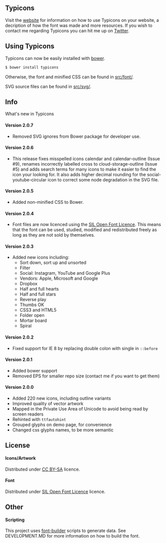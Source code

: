 Typicons
----

Visit the [website](http://typicons.com/) for information on how to use Typicons on your website, a decription of how the font was made and more resources. If you wish to contact me regarding Typicons you can hit me up on [Twitter](http://twitter.com/typicons/).

Using Typicons
----

Typicons can now be easily installed with [bower](http://www.bower.io/).

```bash
$ bower install typicons
```

Otherwise, the font and minified CSS can be found in [src/font/](https://github.com/stephenhutchings/typicons.font/tree/master/src/font).

SVG source files can be found in [src/svg/](https://github.com/stephenhutchings/typicons.font/tree/master/src/svg).

Info
----

What's new in Typicons

#### Version 2.0.7
- Removed SVG ignores from Bower package for developer use.

#### Version 2.0.6
- This release fixes misspelled icons calendar and calendar-outline (Issue #9), renames incorrectly labelled cross to cloud-storage-outline (Issue #5) and adds search terms for many icons to make it easier to find the icon your looking for. It also adds higher decimal rounding for the social-youtube-circular icon to correct some node degradation in the SVG file.

#### Version 2.0.5
- Added non-minified CSS to Bower.

#### Version 2.0.4
- Font files are now licenced using the [SIL Open Font Licence](http://scripts.sil.org/cms/scripts/page.php?item_id=OFL_web). This means that the font can be used, studied, modified and
redistributed freely as long as they are not sold by themselves.

#### Version 2.0.3
- Added new icons including:
  - Sort down, sort up and unsorted
  - Filter
  - Social: Instagram, YouTube and Google Plus
  - Vendors: Apple, Microsoft and Google
  - Dropbox
  - Half and full hearts
  - Half and full stars
  - Reverse play
  - Thumbs OK
  - CSS3 and HTML5
  - Folder open
  - Mortar board
  - Spiral

#### Version 2.0.2
- Fixed support for IE 8 by replacing double colon with single in `::before`

#### Version 2.0.1

- Added bower support
- Removed EPS for smaller repo size (contact me if you want to get them)

#### Version 2.0.0

- Added 220 new icons, including outline variants
- Improved quality of vector artwork
- Mapped in the Private Use Area of Unicode to avoid being read by screen readers
- Rehinted with `ttfautohint`
- Grouped glyphs on demo page, for convenience
- Changed css glyphs names, to be more semantic

License
-------

#### Icons/Artwork

Distributed under
[CC BY-SA](http://creativecommons.org/licenses/by-sa/3.0/) licence.

#### Font

Distributed under
[SIL Open Font Licence](http://scripts.sil.org/cms/scripts/page.php?item_id=OFL_web) licence.

Other
-------

#### Scripting

This project uses [font-builder](https://github.com/fontello/font-builder) scripts to generate data. See DEVELOPMENT.MD for more information on how to build the font.
